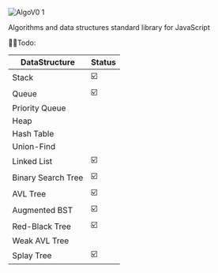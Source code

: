
![AlgoV0 1](https://github.com/Asilkin1/algo-js/assets/11600357/e72fefea-8f3b-4652-84a0-97039c4c12f0)

Algorithms and data structures standard library for JavaScript

👨‍🦲Todo:

|         DataStructure                    |     Status     | 
|------------------------------------------|------------    |
|    Stack                                 |        ☑️     |
|    Queue                                 |        ☑️     |
|    Priority Queue                        |                |
|    Heap                                  |                |
|    Hash Table                            |                |
|    Union-Find                            |                |           
|    Linked List                           |        ☑️      |
|    Binary Search Tree                    |        ☑️       |
|    AVL Tree                              |        ☑️        |
|    Augmented BST                         |        ☑️      |
|    Red-Black Tree                        |        ☑️        |
|    Weak AVL Tree                         |                |
|    Splay Tree                            |        ☑️        |


